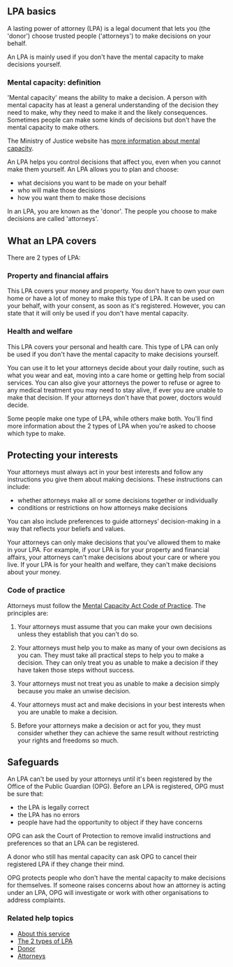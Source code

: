 ## LPA basics

A lasting power of attorney (LPA) is a legal document that lets you (the 'donor') choose trusted people ('attorneys') to make decisions on your behalf.

An LPA is mainly used if you don't have the mental capacity to make decisions yourself.

### Mental capacity: definition

'Mental capacity' means the ability to make a decision. A person with mental capacity has at least a general understanding of the decision they need to make, why they need to make it and the likely consequences. Sometimes people can make some kinds of decisions but don't have the mental capacity to make others.

The Ministry of Justice website has <a href="http://www.justice.gov.uk/protecting-the-vulnerable/mental-capacity-act" rel="external" target="_blank">more information about mental capacity</a>.

An LPA helps you control decisions that affect you, even when you cannot make them yourself. An LPA allows you to plan and choose:

* what decisions you want to be made on your behalf
* who will make those decisions
* how you want them to make those decisions

In an LPA, you are known as the 'donor'. The people you choose to make decisions are called 'attorneys'.

## What an LPA covers
There are 2 types of LPA:

### Property and financial affairs
This LPA covers your money and property. You don't have to own your own home or have a lot of money to make this type of LPA. It can be used on your behalf, with your consent, as soon as it's registered. However, you can state that it will only be used if you don't have mental capacity.

### Health and welfare
This LPA covers your personal and health care. This type of LPA can only be used if you don't have the mental capacity to make decisions yourself.

You can use it to let your attorneys decide about your daily routine, such as what you wear and eat, moving into a care home or getting help from social services. You can also give your attorneys the power to refuse or agree to any medical treatment you may need to stay alive, if ever you are unable to make that decision. If your attorneys don't have that power, doctors would decide.

Some people make one type of LPA, while others make both. You'll find more information about the 2 types of LPA when you're asked to choose which type to make.

## Protecting your interests

Your attorneys must always act in your best interests and follow any instructions you give them about making decisions. These instructions can include:

* whether attorneys make all or some decisions together or individually
* conditions or restrictions on how attorneys make decisions

You can also include preferences to guide attorneys’ decision-making in a way that reflects your beliefs and values.

Your attorneys can only make decisions that you've allowed them to make in your LPA. For example, if your LPA is for your property and financial affairs, your attorneys can't make decisions about your care or where you live. If your LPA is for your health and welfare, they can't make decisions about your money.

### Code of practice

Attorneys must follow the <a href="https://www.gov.uk/government/publications/mental-capacity-act-code-of-practice" rel="external" target="_blank">Mental Capacity Act Code of Practice</a>. The principles are:

1. Your attorneys must assume that you can make your own decisions unless they establish that you can't do so.

2. Your attorneys must help you to make as many of your own decisions as you can. They must take all practical steps to help you to make a decision. They can only treat you as unable to make a decision if they have taken those steps without success.

3. Your attorneys must not treat you as unable to make a decision simply because you make an unwise decision.

4. Your attorneys must act and make decisions in your best interests when you are unable to make a decision.

5. Before your attorneys make a decision or act for you, they must consider whether they can achieve the same result without restricting your rights and freedoms so much.

## Safeguards

An LPA can't be used by your attorneys until it's been registered by the Office of the Public Guardian (OPG). Before an LPA is registered, OPG must be sure that:

* the LPA is legally correct
* the LPA has no errors
* people have had the opportunity to object if they have concerns

OPG can ask the Court of Protection to remove invalid instructions and preferences so that an LPA can be registered.

A donor who still has mental capacity can ask OPG to cancel their registered LPA if they change their mind.

OPG protects people who don't have the mental capacity to make decisions for themselves. If someone raises concerns about how an attorney is acting under an LPA, OPG will investigate or work with other organisations to address complaints.

### Related help topics

* [About this service](/help/#topic-about-this-service)
* [The 2 types of LPA](/help/#topic-the-2-types-of-lpa)
* [Donor](/help/#topic-donor)
* [Attorneys](/help/#topic-attorneys)



